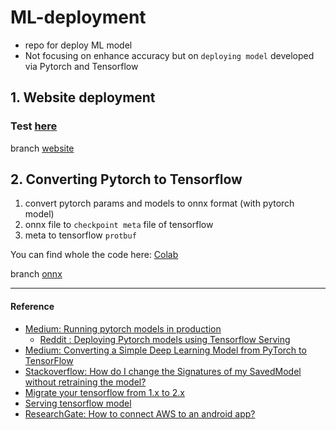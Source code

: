 # ML-deployment

- repo for deploy ML model
- Not focusing on enhance accuracy but on `deploying model` developed via Pytorch and Tensorflow

## 1. Website deployment

### Test [here](https://my-city-classifier.onrender.com/)

branch [website](https://github.com/SpellOnYou/deploy_ML_model/tree/website/)

## 2. Converting Pytorch to Tensorflow 

1. convert pytorch params and models to onnx format (with pytorch model)
2. onnx file to `checkpoint meta` file of tensorflow
3. meta to tensorflow `protbuf`

You can find whole the code here: [Colab](https://colab.research.google.com/drive/1SxlrvdVj8ozRo27dnwfAju83q5qlwZZg)

branch [onnx](https://github.com/SpellOnYou/ML-toy-project/tree/onnx/)

---

#### Reference

- [Medium: Running pytorch models in production](https://medium.com/styria-data-science-tech-blog/running-pytorch-models-in-production-fa09bebca622)
	- [Reddit : Deploying Pytorch models using Tensorflow Serving
](https://www.reddit.com/r/MachineLearning/comments/al0v4r/p_deploying_pytorch_models_using_tensorflow)
- [Medium: Converting a Simple Deep Learning Model from PyTorch to TensorFlow](https://towardsdatascience.com/converting-a-simple-deep-learning-model-from-pytorch-to-tensorflow-b6b353351f5d)
- [Stackoverflow: How do I change the Signatures of my SavedModel without retraining the model?](https://stackoverflow.com/questions/42801551/how-do-i-change-the-signatures-of-my-savedmodel-without-retraining-the-model)
- [Migrate your tensorflow from 1.x to 2.x](https://www.tensorflow.org/guide/migrate)
- [Serving tensorflow model](https://www.tensorflow.org/tfx/serving/serving_basic)
- [ResearchGate: How to connect AWS to an android app?](https://www.researchgate.net/post/How_to_connect_AWS_to_an_android_app)
